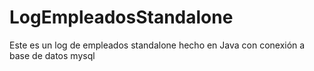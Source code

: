 # LogEmpleadosStandalone
Este es un log de empleados standalone hecho en Java con conexión a base de datos mysql
